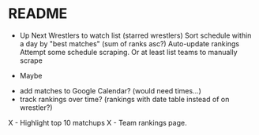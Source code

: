 # README
* Up Next
Wrestlers to watch list (starred wrestlers)
Sort schedule within a day by "best matches" (sum of ranks asc?)
Auto-update rankings
Attempt some schedule scraping. Or at least list teams to manually scrape

* Maybe
- add matches to Google Calendar? (would need times...)
- track rankings over time?  (rankings with date table instead of on wrestler?)

X - Highlight top 10 matchups
X - Team rankings page.

